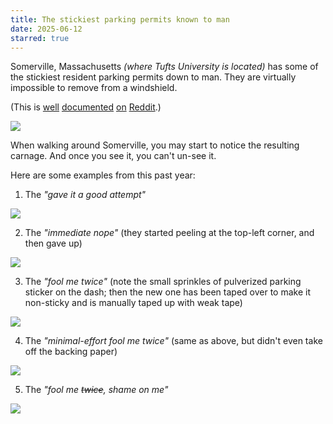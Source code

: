 ```yaml
---
title: The stickiest parking permits known to man
date: 2025-06-12
starred: true
---
```


Somerville, Massachusetts _(where Tufts University is located)_ has some of the stickiest resident parking permits down to man. They are virtually impossible to remove from a windshield.

(This is [well](https://www.reddit.com/r/Somerville/comments/f7n58t/replacing_parking_permit_sticker/) [documented](https://www.reddit.com/r/Somerville/comments/15vsted/how_do_you_remove_the_previous_year_parking/) [on](https://www.reddit.com/r/Somerville/comments/umtyq2/advice_on_how_to_remove_somerville_parking_sticker/) [Reddit](https://www.reddit.com/r/Somerville/comments/thyfb0/best_way_to_remove_old_parking_permits_from/).)

![](/posts/somerville-stickers/reddit.png)

When walking around Somerville, you may start to notice the resulting carnage. And once you see it, you can't un-see it.

Here are some examples from this past year:

1. The _"gave it a good attempt"_

![](/posts/somerville-stickers/IMG_0276.jpeg)

2. The _"immediate nope"_ (they started peeling at the top-left corner, and then gave up)

![](/posts/somerville-stickers/IMG_0275.jpeg)

3. The _"fool me twice"_ (note the small sprinkles of pulverized parking sticker on the dash; then the new one has been taped over to make it non-sticky and is manually taped up with weak tape)

![](/posts/somerville-stickers/IMG_0277.jpeg)

4. The _"minimal-effort fool me twice"_ (same as above, but didn't even take off the backing paper)

![](/posts/somerville-stickers/IMG_0666.jpeg)

5. The _"fool me ~~twice~~, shame on me"_

![](/posts/somerville-stickers/IMG_1632.jpeg)
